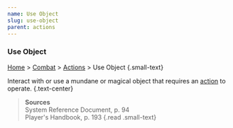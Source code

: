 ```yaml
---
name: Use Object
slug: use-object
parent: actions
---
```

### Use Object
[Home](dm-operations-center) > [Combat](combat) > [Actions](actions) > Use Object {.small-text}

Interact with or use a mundane or magical object that requires an [action](actions) to operate. {.text-center}

> **Sources** <br/>
> System Reference Document, p. 94 <br/>
> Player's Handbook, p. 193
{.read .small-text}
